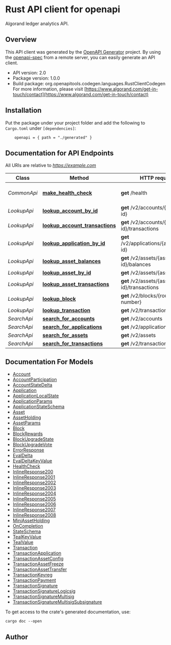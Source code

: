 # Rust API client for openapi

Algorand ledger analytics API.

## Overview

This API client was generated by the [OpenAPI Generator](https://openapi-generator.tech) project.  By using the [openapi-spec](https://openapis.org) from a remote server, you can easily generate an API client.

- API version: 2.0
- Package version: 1.0.0
- Build package: org.openapitools.codegen.languages.RustClientCodegen
For more information, please visit [https://www.algorand.com/get-in-touch/contact](https://www.algorand.com/get-in-touch/contact)

## Installation

Put the package under your project folder and add the following to `Cargo.toml` under `[dependencies]`:

```
    openapi = { path = "./generated" }
```

## Documentation for API Endpoints

All URIs are relative to *https://example.com*

Class | Method | HTTP request | Description
------------ | ------------- | ------------- | -------------
*CommonApi* | [**make_health_check**](docs/CommonApi.md#make_health_check) | **get** /health | Returns 200 if healthy.
*LookupApi* | [**lookup_account_by_id**](docs/LookupApi.md#lookup_account_by_id) | **get** /v2/accounts/{account-id} | 
*LookupApi* | [**lookup_account_transactions**](docs/LookupApi.md#lookup_account_transactions) | **get** /v2/accounts/{account-id}/transactions | 
*LookupApi* | [**lookup_application_by_id**](docs/LookupApi.md#lookup_application_by_id) | **get** /v2/applications/{application-id} | 
*LookupApi* | [**lookup_asset_balances**](docs/LookupApi.md#lookup_asset_balances) | **get** /v2/assets/{asset-id}/balances | 
*LookupApi* | [**lookup_asset_by_id**](docs/LookupApi.md#lookup_asset_by_id) | **get** /v2/assets/{asset-id} | 
*LookupApi* | [**lookup_asset_transactions**](docs/LookupApi.md#lookup_asset_transactions) | **get** /v2/assets/{asset-id}/transactions | 
*LookupApi* | [**lookup_block**](docs/LookupApi.md#lookup_block) | **get** /v2/blocks/{round-number} | 
*LookupApi* | [**lookup_transaction**](docs/LookupApi.md#lookup_transaction) | **get** /v2/transactions/{txid} | 
*SearchApi* | [**search_for_accounts**](docs/SearchApi.md#search_for_accounts) | **get** /v2/accounts | 
*SearchApi* | [**search_for_applications**](docs/SearchApi.md#search_for_applications) | **get** /v2/applications | 
*SearchApi* | [**search_for_assets**](docs/SearchApi.md#search_for_assets) | **get** /v2/assets | 
*SearchApi* | [**search_for_transactions**](docs/SearchApi.md#search_for_transactions) | **get** /v2/transactions | 


## Documentation For Models

 - [Account](docs/Account.md)
 - [AccountParticipation](docs/AccountParticipation.md)
 - [AccountStateDelta](docs/AccountStateDelta.md)
 - [Application](docs/Application.md)
 - [ApplicationLocalState](docs/ApplicationLocalState.md)
 - [ApplicationParams](docs/ApplicationParams.md)
 - [ApplicationStateSchema](docs/ApplicationStateSchema.md)
 - [Asset](docs/Asset.md)
 - [AssetHolding](docs/AssetHolding.md)
 - [AssetParams](docs/AssetParams.md)
 - [Block](docs/Block.md)
 - [BlockRewards](docs/BlockRewards.md)
 - [BlockUpgradeState](docs/BlockUpgradeState.md)
 - [BlockUpgradeVote](docs/BlockUpgradeVote.md)
 - [ErrorResponse](docs/ErrorResponse.md)
 - [EvalDelta](docs/EvalDelta.md)
 - [EvalDeltaKeyValue](docs/EvalDeltaKeyValue.md)
 - [HealthCheck](docs/HealthCheck.md)
 - [InlineResponse200](docs/InlineResponse200.md)
 - [InlineResponse2001](docs/InlineResponse2001.md)
 - [InlineResponse2002](docs/InlineResponse2002.md)
 - [InlineResponse2003](docs/InlineResponse2003.md)
 - [InlineResponse2004](docs/InlineResponse2004.md)
 - [InlineResponse2005](docs/InlineResponse2005.md)
 - [InlineResponse2006](docs/InlineResponse2006.md)
 - [InlineResponse2007](docs/InlineResponse2007.md)
 - [InlineResponse2008](docs/InlineResponse2008.md)
 - [MiniAssetHolding](docs/MiniAssetHolding.md)
 - [OnCompletion](docs/OnCompletion.md)
 - [StateSchema](docs/StateSchema.md)
 - [TealKeyValue](docs/TealKeyValue.md)
 - [TealValue](docs/TealValue.md)
 - [Transaction](docs/Transaction.md)
 - [TransactionApplication](docs/TransactionApplication.md)
 - [TransactionAssetConfig](docs/TransactionAssetConfig.md)
 - [TransactionAssetFreeze](docs/TransactionAssetFreeze.md)
 - [TransactionAssetTransfer](docs/TransactionAssetTransfer.md)
 - [TransactionKeyreg](docs/TransactionKeyreg.md)
 - [TransactionPayment](docs/TransactionPayment.md)
 - [TransactionSignature](docs/TransactionSignature.md)
 - [TransactionSignatureLogicsig](docs/TransactionSignatureLogicsig.md)
 - [TransactionSignatureMultisig](docs/TransactionSignatureMultisig.md)
 - [TransactionSignatureMultisigSubsignature](docs/TransactionSignatureMultisigSubsignature.md)


To get access to the crate's generated documentation, use:

```
cargo doc --open
```

## Author



